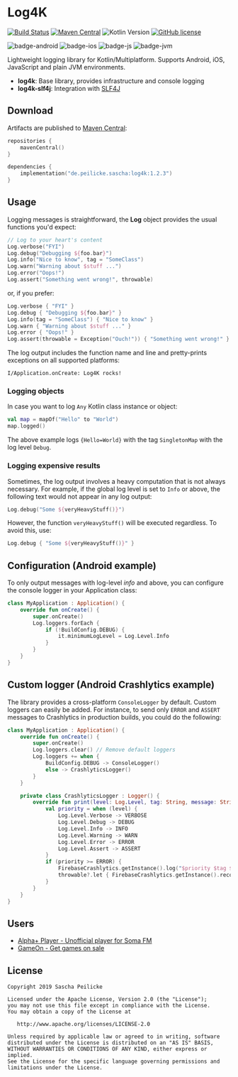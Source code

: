 # Log4K
[![Build Status](https://github.com/saschpe/log4k/workflows/Main%20CI/badge.svg)](https://github.com/saschpe/log4k/actions)
[![Maven Central](https://img.shields.io/maven-central/v/de.peilicke.sascha/log4k.svg?label=Maven%20Central)](https://search.maven.org/search?q=g:%22de.peilicke.sascha%22%20AND%20a:%22log4k%22)
![Kotlin Version](https://img.shields.io/badge/Kotlin-v1.7.10-purple?style=flat&logo=kotlin)
[![GitHub license](https://img.shields.io/badge/License-Apache%20License%202.0-blue.svg?style=flat)](https://www.apache.org/licenses/LICENSE-2.0)

![badge-android](http://img.shields.io/badge/Platform-Android-brightgreen.svg?style=flat)
![badge-ios](http://img.shields.io/badge/Platform-iOS-orange.svg?style=flat)
![badge-js](http://img.shields.io/badge/Platform-JS-yellow.svg?style=flat)
![badge-jvm](http://img.shields.io/badge/Platform-JVM-orange.svg?style=flat)

Lightweight logging library for Kotlin/Multiplatform. Supports Android, iOS, JavaScript and plain JVM environments.

- **log4k**: Base library, provides infrastructure and console logging
- **log4k-slf4j**: Integration with [SLF4J](https://www.slf4j.org)

## Download
Artifacts are published to [Maven Central][maven-central]:

```kotlin
repositories {
    mavenCentral()
}

dependencies {
    implementation("de.peilicke.sascha:log4k:1.2.3")
}
```

## Usage
Logging messages is straightforward, the **Log** object provides the usual functions you'd expect:

```kotlin
// Log to your heart's content
Log.verbose("FYI")
Log.debug("Debugging ${foo.bar}")
Log.info("Nice to know", tag = "SomeClass")
Log.warn("Warning about $stuff ...")
Log.error("Oops!")
Log.assert("Something went wrong!", throwable)
```

or, if you prefer:

```kotlin
Log.verbose { "FYI" }
Log.debug { "Debugging ${foo.bar}" }
Log.info(tag = "SomeClass") { "Nice to know" }
Log.warn { "Warning about $stuff ..." }
Log.error { "Oops!" }
Log.assert(throwable = Exception("Ouch!")) { "Something went wrong!" }
```

The log output includes the function name and line and pretty-prints exceptions on all supported platforms:

    I/Application.onCreate: Log4K rocks!

### Logging objects
In case you want to log `Any` Kotlin class instance or object:

```kotlin
val map = mapOf("Hello" to "World")
map.logged()
```

The above example logs `{Hello=World}` with the tag `SingletonMap` with the log level `Debug`.

### Logging expensive results
Sometimes, the log output involves a heavy computation that is not always necessary. For example, if the global log
level is set to `Info` or above, the following text would not appear in any log output:

```kotlin
Log.debug("Some ${veryHeavyStuff()}")
```

However, the function `veryHeavyStuff()` will be executed regardless. To avoid this, use:

```kotlin
Log.debug { "Some ${veryHeavyStuff()}" }
```

## Configuration (Android example)
To only output messages with log-level *info* and above, you can configure the console logger in your Application class:

```kotlin
class MyApplication : Application() {
    override fun onCreate() {
        super.onCreate()
        Log.loggers.forEach {
            if (!BuildConfig.DEBUG) {
                it.minimumLogLevel = Log.Level.Info
            }
        }
    }
}
```

## Custom logger (Android Crashlytics example)
The library provides a cross-platform `ConsoleLogger` by default. Custom loggers can easily be added. For instance, to
send only `ERROR` and `ASSERT` messages to Crashlytics in production builds, you could do the following:

```kotlin
class MyApplication : Application() {
    override fun onCreate() {
        super.onCreate()
        Log.loggers.clear() // Remove default loggers
        Log.loggers += when {
            BuildConfig.DEBUG -> ConsoleLogger()
            else -> CrashlyticsLogger()
        }
    }

    private class CrashlyticsLogger : Logger() {
        override fun print(level: Log.Level, tag: String, message: String?, throwable: Throwable?) {
            val priority = when (level) {
                Log.Level.Verbose -> VERBOSE
                Log.Level.Debug -> DEBUG
                Log.Level.Info -> INFO
                Log.Level.Warning -> WARN
                Log.Level.Error -> ERROR
                Log.Level.Assert -> ASSERT
            }
            if (priority >= ERROR) {
                FirebaseCrashlytics.getInstance().log("$priority $tag $message")
                throwable?.let { FirebaseCrashlytics.getInstance().recordException(it) }
            }
        }
    }
}
```

## Users

- [Alpha+ Player - Unofficial player for Soma FM](https://play.google.com/store/apps/details?id=saschpe.alphaplus)
- [GameOn - Get games on sale](https://play.google.com/store/apps/details?id=saschpe.gameon)

## License

    Copyright 2019 Sascha Peilicke

    Licensed under the Apache License, Version 2.0 (the "License");
    you may not use this file except in compliance with the License.
    You may obtain a copy of the License at

       http://www.apache.org/licenses/LICENSE-2.0

    Unless required by applicable law or agreed to in writing, software
    distributed under the License is distributed on an "AS IS" BASIS,
    WITHOUT WARRANTIES OR CONDITIONS OF ANY KIND, either express or implied.
    See the License for the specific language governing permissions and
    limitations under the License.

[maven-central]: https://search.maven.org/artifact/de.peilicke.sascha/android-customtabs
